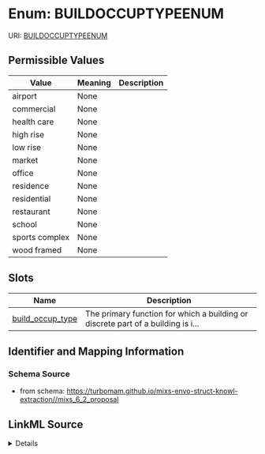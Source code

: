 # Enum: BUILDOCCUPTYPEENUM



URI: [BUILDOCCUPTYPEENUM](BUILDOCCUPTYPEENUM)

## Permissible Values

| Value | Meaning | Description |
| --- | --- | --- |
| airport | None |  |
| commercial | None |  |
| health care | None |  |
| high rise | None |  |
| low rise | None |  |
| market | None |  |
| office | None |  |
| residence | None |  |
| residential | None |  |
| restaurant | None |  |
| school | None |  |
| sports complex | None |  |
| wood framed | None |  |




## Slots

| Name | Description |
| ---  | --- |
| [build_occup_type](build_occup_type.md) | The primary function for which a building or discrete part of a building is i... |






## Identifier and Mapping Information







### Schema Source


* from schema: https://turbomam.github.io/mixs-envo-struct-knowl-extraction//mixs_6_2_proposal




## LinkML Source

<details>
```yaml
name: BUILD_OCCUP_TYPE_ENUM
from_schema: https://turbomam.github.io/mixs-envo-struct-knowl-extraction//mixs_6_2_proposal
rank: 1000
permissible_values:
  airport:
    text: airport
  commercial:
    text: commercial
  health care:
    text: health care
  high rise:
    text: high rise
  low rise:
    text: low rise
  market:
    text: market
  office:
    text: office
  residence:
    text: residence
  residential:
    text: residential
  restaurant:
    text: restaurant
  school:
    text: school
  sports complex:
    text: sports complex
  wood framed:
    text: wood framed

```
</details>
